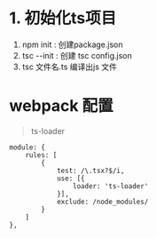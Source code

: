 # 1. 初始化ts项目
1. npm init : 创建package.json
2. tsc --init : 创建 tsc config.json
3. tsc 文件名.ts 编译出js 文件

# webpack 配置
> ts-loader
```
module: {
    rules: [
        {
            test: /\.tsx?$/i,
            use: [{
                loader: 'ts-loader'
            }],
            exclude: /node_modules/
        }
    ]
},
```